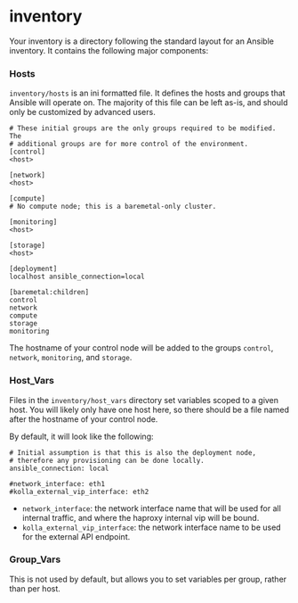 # inventory

Your inventory is a directory following the standard layout for an Ansible inventory. It contains the following major components:

### Hosts

`inventory/hosts` is an ini formatted file. It defines the hosts and groups that Ansible will operate on. The majority of this file can be left as-is, and should only be customized by advanced users.

```
# These initial groups are the only groups required to be modified. The
# additional groups are for more control of the environment.
[control]
<host>

[network]
<host>

[compute]
# No compute node; this is a baremetal-only cluster.

[monitoring]
<host>

[storage]
<host>

[deployment]
localhost ansible_connection=local

[baremetal:children]
control
network
compute
storage
monitoring
```

The hostname of your control node will be added to the groups `control`, `network`, `monitoring`, and `storage`.&#x20;

### Host\_Vars

Files in the `inventory/host_vars` directory set variables scoped to a given host. You will likely only have one host here, so there should be a file named after the hostname of your control node.

By default, it will look like the following:

```
# Initial assumption is that this is also the deployment node,
# therefore any provisioning can be done locally.
ansible_connection: local

#network_interface: eth1
#kolla_external_vip_interface: eth2
```

* `network_interface`: the network interface name that will be used for all internal traffic, and where the haproxy internal vip will be bound.
* `kolla_external_vip_interface`: the network interface name to be used for the external API endpoint.

### Group\_Vars

This is not used by default, but allows you to set variables per group, rather than per host.
